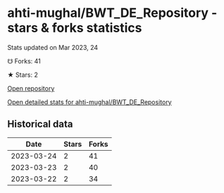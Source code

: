 # ahti-mughal/BWT_DE_Repository - stars & forks statistics

Stats updated on Mar 2023, 24

☋ Forks: 41

★ Stars: 2

[Open repository](https://github.com/ahti-mughal/BWT_DE_Repository)

[Open detailed stats for ahti-mughal/BWT_DE_Repository](https://reviewgithub.com/rep/ahti-mughal/BWT_DE_Repository)

## Historical data
| Date | Stars | Forks |
|------|-------|-------|
| 2023-03-24 | 2 | 41 | 
| 2023-03-23 | 2 | 40 | 
| 2023-03-22 | 2 | 34 | 

